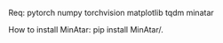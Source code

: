 Req:
pytorch
numpy
torchvision
matplotlib
tqdm
minatar

How to install MinAtar:
pip install MinAtar/.
